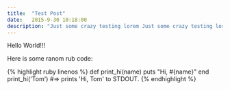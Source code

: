 ```yaml
---
title:  "Test Post"
date:   2015-9-30 10:18:00
description: "Just some crazy testing lorem Just some crazy testing loremJust some crazy testing loremJust some crazy testing loremJust some crazy testing loremJust some crazy testing loremJust some crazy testing loremJust some crazy testing loremJust some crazy testing loremJust some crazy testing lorem Just some crazy testing lorem Just some crazy testing lorem Just some crazy testing lorem"
---
```


Hello World!!!

Here is some ranom rub code:

{% highlight ruby linenos %}
def print_hi(name)
  puts "Hi, #{name}"
end
print_hi('Tom')
#=> prints 'Hi, Tom' to STDOUT.
{% endhighlight %}
